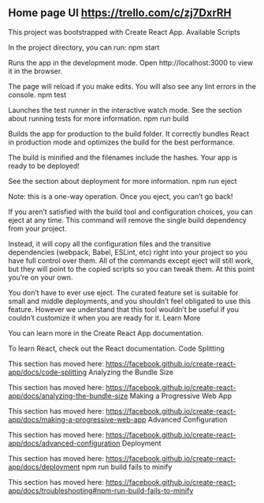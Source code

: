 ## Home page UI https://trello.com/c/zj7DxrRH

This project was bootstrapped with Create React App.
Available Scripts

In the project directory, you can run:
npm start

Runs the app in the development mode.
Open http://localhost:3000 to view it in the browser.

The page will reload if you make edits.
You will also see any lint errors in the console.
npm test

Launches the test runner in the interactive watch mode.
See the section about running tests for more information.
npm run build

Builds the app for production to the build folder.
It correctly bundles React in production mode and optimizes the build for the best performance.

The build is minified and the filenames include the hashes.
Your app is ready to be deployed!

See the section about deployment for more information.
npm run eject

Note: this is a one-way operation. Once you eject, you can’t go back!

If you aren’t satisfied with the build tool and configuration choices, you can eject at any time. This command will remove the single build dependency from your project.

Instead, it will copy all the configuration files and the transitive dependencies (webpack, Babel, ESLint, etc) right into your project so you have full control over them. All of the commands except eject will still work, but they will point to the copied scripts so you can tweak them. At this point you’re on your own.

You don’t have to ever use eject. The curated feature set is suitable for small and middle deployments, and you shouldn’t feel obligated to use this feature. However we understand that this tool wouldn’t be useful if you couldn’t customize it when you are ready for it.
Learn More

You can learn more in the Create React App documentation.

To learn React, check out the React documentation.
Code Splitting

This section has moved here: https://facebook.github.io/create-react-app/docs/code-splitting
Analyzing the Bundle Size

This section has moved here: https://facebook.github.io/create-react-app/docs/analyzing-the-bundle-size
Making a Progressive Web App

This section has moved here: https://facebook.github.io/create-react-app/docs/making-a-progressive-web-app
Advanced Configuration

This section has moved here: https://facebook.github.io/create-react-app/docs/advanced-configuration
Deployment

This section has moved here: https://facebook.github.io/create-react-app/docs/deployment
npm run build fails to minify

This section has moved here: https://facebook.github.io/create-react-app/docs/troubleshooting#npm-run-build-fails-to-minify
